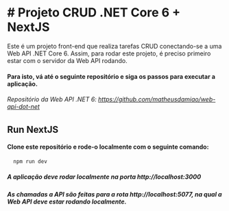 # # Projeto CRUD .NET Core 6 + NextJS

Este é um projeto front-end que realiza tarefas CRUD conectando-se a uma Web API .NET Core 6. 
Assim, para rodar este projeto, é preciso primeiro estar com o servidor da Web API rodando. 

#### Para isto, vá até o seguinte repositório e siga os passos para executar a aplicação.
###### Repositório da Web API .NET 6: https://github.com/matheusdamiao/web-api-dot-net


## Run NextJS 

#### Clone este repositório e rode-o localmente com o seguinte comando:

```bash
  npm run dev
```
##### A aplicação deve rodar localmente na porta http://localhost:3000
##### As chamadas a API são feitas para a rota http://localhost:5077, na qual a Web API deve estar rodando localmente.

